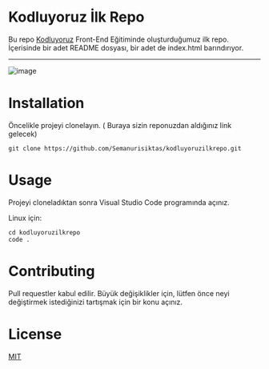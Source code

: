 # **Kodluyoruz İlk Repo**
Bu repo [Kodluyoruz](https://www.kodluyoruz.org/) Front-End Eğitiminde oluşturduğumuz ilk repo. İçerisinde bir adet README dosyası, bir adet de index.html barındırıyor.
***
![image](https://r.resimlink.com/mVP8f.png)

# **Installation**
Öncelikle projeyi clonelayın. ( Buraya sizin reponuzdan aldığınız link gelecek)

```
git clone https://github.com/Semanurisiktas/kodluyoruzilkrepo.git
```


# **Usage**
Projeyi cloneladıktan sonra Visual Studio Code programında açınız.

Linux için:
```
cd kodluyoruzilkrepo
code .
```

# **Contributing**
Pull requestler kabul edilir. Büyük değişiklikler için, lütfen önce neyi değiştirmek istediğinizi tartışmak için bir konu açınız.


# **License**
[MIT](https://choosealicense.com/licenses/mit/)





